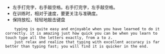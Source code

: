 - 左手打完字，右手敲空格。右手打完字，左手敲空格。
- 在训练时，相对于速度，要更关注与准确度。
- 保持放松，轻轻地敲击键盘

```
	typing is quite easy and enjoyable when you have learned to do it correctly. it is amazing just how quick you can be when you learn to touch type all the letters exactly, from a to z. 
	just relax and realize that typing with excellent accuracy is far better than typing fast; you will find it is quicker in the end.
```

